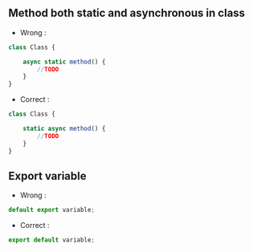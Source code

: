 ## Method both static and asynchronous in class

* Wrong :

```js
class Class {

    async static method() {
        //TODO
    }
}
```

* Correct :

```js
class Class {

    static async method() {
        //TODO
    }
}
```

## Export variable

* Wrong :

```js
default export variable;
```

* Correct :

```js
export default variable;
```
